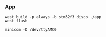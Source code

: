 ### App

```
west build -p always -b stm32f3_disco ./app
west flash
```

```
minicom -D /dev/ttyAMC0
```